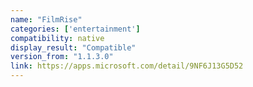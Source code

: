 ```yaml
---
name: "FilmRise"
categories: ['entertainment']
compatibility: native
display_result: "Compatible"
version_from: "1.1.3.0"
link: https://apps.microsoft.com/detail/9NF6J13G5D52
---
```

